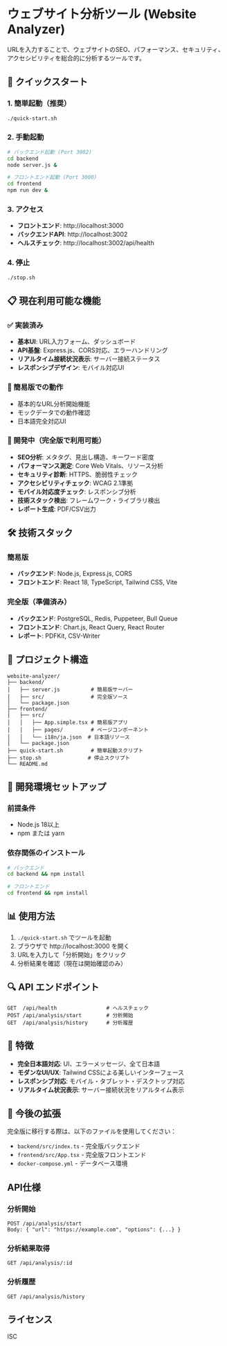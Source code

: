 # ウェブサイト分析ツール (Website Analyzer)

URLを入力することで、ウェブサイトのSEO、パフォーマンス、セキュリティ、アクセシビリティを総合的に分析するツールです。

## 🚀 クイックスタート

### 1. 簡単起動（推奨）
```bash
./quick-start.sh
```

### 2. 手動起動
```bash
# バックエンド起動 (Port 3002)
cd backend
node server.js &

# フロントエンド起動 (Port 3000)
cd frontend
npm run dev &
```

### 3. アクセス
- **フロントエンド**: http://localhost:3000
- **バックエンドAPI**: http://localhost:3002
- **ヘルスチェック**: http://localhost:3002/api/health

### 4. 停止
```bash
./stop.sh
```

## 📋 現在利用可能な機能

### ✅ 実装済み
- **基本UI**: URL入力フォーム、ダッシュボード
- **API基盤**: Express.js、CORS対応、エラーハンドリング
- **リアルタイム接続状況表示**: サーバー接続ステータス
- **レスポンシブデザイン**: モバイル対応UI

### 🔧 簡易版での動作
- 基本的なURL分析開始機能
- モックデータでの動作確認
- 日本語完全対応UI

### 🚧 開発中（完全版で利用可能）
- **SEO分析**: メタタグ、見出し構造、キーワード密度
- **パフォーマンス測定**: Core Web Vitals、リソース分析
- **セキュリティ診断**: HTTPS、脆弱性チェック
- **アクセシビリティチェック**: WCAG 2.1準拠
- **モバイル対応度チェック**: レスポンシブ分析
- **技術スタック検出**: フレームワーク・ライブラリ検出
- **レポート生成**: PDF/CSV出力

## 🛠 技術スタック

### 簡易版
- **バックエンド**: Node.js, Express.js, CORS
- **フロントエンド**: React 18, TypeScript, Tailwind CSS, Vite

### 完全版（準備済み）
- **バックエンド**: PostgreSQL, Redis, Puppeteer, Bull Queue
- **フロントエンド**: Chart.js, React Query, React Router
- **レポート**: PDFKit, CSV-Writer

## 📁 プロジェクト構造

```
website-analyzer/
├── backend/
│   ├── server.js          # 簡易版サーバー
│   ├── src/               # 完全版ソース
│   └── package.json
├── frontend/
│   ├── src/
│   │   ├── App.simple.tsx # 簡易版アプリ
│   │   ├── pages/         # ページコンポーネント
│   │   └── i18n/ja.json  # 日本語リソース
│   └── package.json
├── quick-start.sh         # 簡単起動スクリプト
├── stop.sh               # 停止スクリプト
└── README.md
```

## 🔧 開発環境セットアップ

### 前提条件
- Node.js 18以上
- npm または yarn

### 依存関係のインストール
```bash
# バックエンド
cd backend && npm install

# フロントエンド  
cd frontend && npm install
```

## 📊 使用方法

1. `./quick-start.sh` でツールを起動
2. ブラウザで http://localhost:3000 を開く
3. URLを入力して「分析開始」をクリック
4. 分析結果を確認（現在は開始確認のみ）

## 🔍 API エンドポイント

```
GET  /api/health                # ヘルスチェック
POST /api/analysis/start        # 分析開始
GET  /api/analysis/history      # 分析履歴
```

## 🌟 特徴

- **完全日本語対応**: UI、エラーメッセージ、全て日本語
- **モダンなUI/UX**: Tailwind CSSによる美しいインターフェース
- **レスポンシブ対応**: モバイル・タブレット・デスクトップ対応
- **リアルタイム状況表示**: サーバー接続状況をリアルタイム表示

## 📝 今後の拡張

完全版に移行する際は、以下のファイルを使用してください：
- `backend/src/index.ts` - 完全版バックエンド
- `frontend/src/App.tsx` - 完全版フロントエンド
- `docker-compose.yml` - データベース環境

## API仕様

### 分析開始
```
POST /api/analysis/start
Body: { "url": "https://example.com", "options": {...} }
```

### 分析結果取得
```
GET /api/analysis/:id
```

### 分析履歴
```
GET /api/analysis/history
```

## ライセンス

ISC